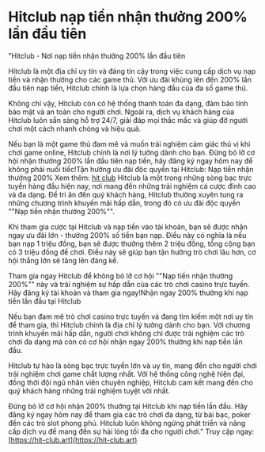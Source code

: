 # Hitclub nạp tiền nhận thưởng 200% lần đầu tiên
"Hitclub - Nơi nạp tiền nhận thưởng 200% lần đầu tiên

Hitclub là một địa chỉ uy tín và đáng tin cậy trong việc cung cấp dịch vụ nạp tiền và nhận thưởng cho các game thủ. Với ưu đãi khủng lên đến 200% lần đầu tiên nạp tiền, Hitclub chính là lựa chọn hàng đầu của đa số game thủ.

Không chỉ vậy, Hitclub còn có hệ thống thanh toán đa dạng, đảm bảo tính bảo mật và an toàn cho người chơi. Ngoài ra, dịch vụ khách hàng của Hitclub luôn sẵn sàng hỗ trợ 24/7, giải đáp mọi thắc mắc và giúp đỡ người chơi một cách nhanh chóng và hiệu quả.

Nếu bạn là một game thủ đam mê và muốn trải nghiệm cảm giác thú vị khi chơi game online, Hitclub chính là nơi lý tưởng dành cho bạn. Đừng bỏ lỡ cơ hội nhận thưởng 200% lần đầu tiên nạp tiền, hãy đăng ký ngay hôm nay để không phải nuối tiếc!Tận hưởng ưu đãi độc quyền tại Hitclub: Nạp tiền nhận thưởng 200%
Xem thêm: [hit club](https://hit-club.art)
Hitclub là một trong những sòng bạc trực tuyến hàng đầu hiện nay, nơi mang đến những trải nghiệm cá cược đỉnh cao và đa dạng. Để tri ân đến quý khách hàng, Hitclub thường xuyên tung ra những chương trình khuyến mãi hấp dẫn, trong đó có ưu đãi độc quyền ""Nạp tiền nhận thưởng 200%"".

Khi tham gia cược tại Hitclub và nạp tiền vào tài khoản, bạn sẽ được nhận ngay ưu đãi lớn - thưởng 200% số tiền bạn nạp. Điều này có nghĩa là nếu bạn nạp 1 triệu đồng, bạn sẽ được thưởng thêm 2 triệu đồng, tổng cộng bạn có 3 triệu đồng để chơi. Điều này sẽ giúp bạn tận hưởng trò chơi lâu hơn, cơ hội thắng lớn sẽ tăng lên đáng kể.

Tham gia ngay Hitclub để không bỏ lỡ cơ hội ""Nạp tiền nhận thưởng 200%"" này và trải nghiệm sự hấp dẫn của các trò chơi casino trực tuyến. Hãy đăng ký tài khoản và tham gia ngay!Nhận ngay 200% thưởng khi nạp tiền lần đầu tại Hitclub

Nếu bạn đam mê trò chơi casino trực tuyến và đang tìm kiếm một nơi uy tín để tham gia, thì Hitclub chính là địa chỉ lý tưởng dành cho bạn. Với chương trình khuyến mãi hấp dẫn, người chơi không chỉ được trải nghiệm các trò chơi đa dạng mà còn có cơ hội nhận ngay 200% thưởng khi nạp tiền lần đầu.

Hitclub tự hào là sòng bạc trực tuyến lớn và uy tín, mang đến cho người chơi trải nghiệm chơi game chất lượng nhất. Với hệ thống công nghệ hiện đại, đồng thời đội ngũ nhân viên chuyên nghiệp, Hitclub cam kết mang đến cho quý khách hàng những trải nghiệm tuyệt vời nhất.

Đừng bỏ lỡ cơ hội nhận 200% thưởng tại Hitclub khi nạp tiền lần đầu. Hãy đăng ký ngay hôm nay để tham gia các trò chơi đa dạng, từ bài bạc, poker đến các trò slot phong phú. Hitclub luôn không ngừng phát triển và nâng cấp dịch vụ để mang đến sự hài lòng tối đa cho người chơi."
Truy cập ngay: [https://hit-club.art](https://hit-club.art)